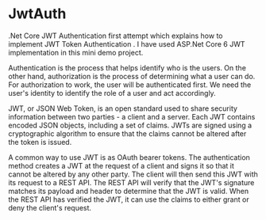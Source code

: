 # JwtAuth

.Net Core JWT Authentication first attempt which explains how to implement JWT Token Authentication . 
I have used ASP.Net Core 6 JWT implementation in this mini demo project.

Authentication is the process that helps identify who is the users. On the other hand, authorization is the process of determining what a user can do. 
For authorization to work, the user will be authenticated first. We need the user's identity to identify the role of a user and act accordingly.

JWT, or JSON Web Token, is an open standard used to share security information between two parties - a client and a server. 
Each JWT contains encoded JSON objects, including a set of claims. JWTs are signed using a cryptographic algorithm to ensure that the claims cannot be altered after the token is issued.

A common way to use JWT is as OAuth bearer tokens. The authentication method creates a JWT at the request of a client and signs it so that it cannot be altered by any other party. 
The client will then send this JWT with its request to a REST API. The REST API will verify that the JWT's signature matches its payload and header to determine that the JWT is valid. 
When the REST API has verified the JWT, it can use the claims to either grant or deny the client's request.
